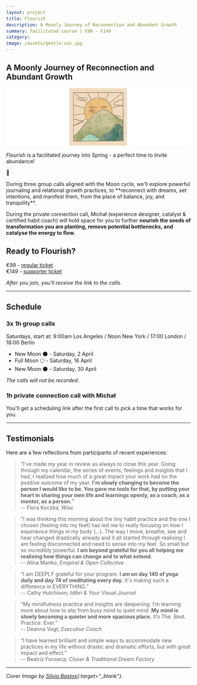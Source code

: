 ```yaml
---
layout: project
title: Flourish
description: A Moonly Journey of Reconnection and Abundant Growth 
summary: facilitated course | €99 - €149
category: 
image: /assets/gentle-sun.jpg
---
```

## A Moonly Journey of Reconnection and Abundant Growth 
![A sun smiling from behind a mountain](/assets/gentle-sun.jpg)

*Flourish* is a facilitated journey into Spring - a perfect time to invite abundance!
<p>
🌱
</p>
During three group calls aligned with the Moon cycle, we'll explore powerful journaling and relational growth practices, to **reconnect with dreams, set intentions, and manifest them, from the place of balance, joy, and tranquility**.

During the private connection call, Michał (experience designer, catalyst & certified habit coach) will hold space for you to further **nourish the seeds of transformation you are planting, remove potential bottlenecks, and catalyse the energy to flow**.

## Ready to Flourish? 
€99 - [regular ticket]() <br>
€149 - [supporter ticket]()

*After you join, you'll receive the link to the calls.*

<hr>

## Schedule
### 3x 1h group calls
Saturdays, start at: 9:00am Los Angeles / Noon New York / 17:00 London / 18:00 Berlin

- New Moon 🌑  - Saturday, 2 April
- Full Moon  🌕  - Saturday, 16 April
- New Moon  🌑  - Saturday, 30 April

*The calls will not be recorded.*

### 1h private connection call with Michał
You'll get a scheduling link after the first call to pick a time that works for you.

<hr>

## Testimonials
Here are a few reflections from participants of recent experiences:

> “I've made my year in review as always to close this year. Going through my calendar, the series of events, feelings and insights that I had, I realized how much of a great impact your work had on the positive outcome of my year. **I'm slowly changing to become the person I would like to be. You gave me tools for that, by putting your heart in sharing your own life and learnings openly, as a coach, as a mentor, as a person.**"<br>
> -- Flora Koczka; *Wise*

> "I was thinking this morning about the tiny habit practice and the one I chosen (feeling into my feet) has led me to really focusing on how I experience things in my body (...). The way I move, breathe, see and hear changed drastically already and it all started through realising I am feeling disconnected and need to sense into my feet. So small but so incredibly powerful. **I am beyond grateful for you all helping me realising how things can change and to what extend.**<br>
> -- Alina Manko; *Enspiral & Open Collective*

> “I am DEEPLY grateful for your program. **I am on day 140 of yoga daily and day 74 of meditating every day.** It's making such a difference in EVERYTHING.”<br>
> -- Cathy Hutchison; *Idibri & Your Visual Journal*

> “My mindfulness practice and insights are deepening. I’m learning more about how to slip from busy mind to quiet mind. **My mind is slowly becoming a quieter and more spacious place.** It’s The. Best. Practice. Ever.” <br>
> -- Deanna Vogt; *Executive Coach*

> “I have learned brilliant and simple ways to accommodate new practices in my life without drastic and dramatic efforts, but with great impact and effect.”<br>
> -- Beatriz Fonseca; *Closer & Traditional Dream Factory*

<hr>

*Cover Image by [Silvia Bastos](https://silviamakesdrawings.com){:target="_blank"}.*